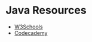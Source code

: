 # Java Resources
- [W3Schools](https://www.w3schools.com/java/)
- [Codecademy](https://www.codecademy.com/learn/learn-java)
